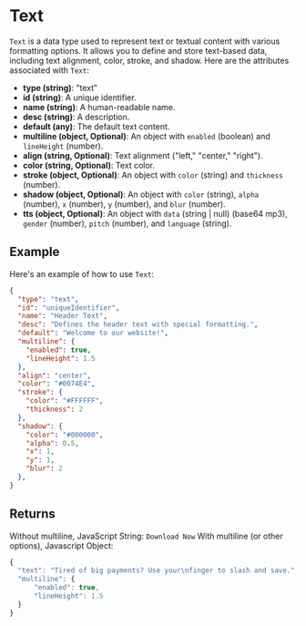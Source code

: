 # Text

`Text` is a data type used to represent text or textual content with various formatting options. It allows you to define and store text-based data, including text alignment, color, stroke, and shadow. Here are the attributes associated with `Text`:

- **type (string)**: "text"
- **id (string)**: A unique identifier.
- **name (string)**: A human-readable name.
- **desc (string)**: A description.
- **default (any)**: The default text content.
- **multiline (object, Optional)**: An object with `enabled` (boolean) and `lineHeight` (number).
- **align (string, Optional)**: Text alignment ("left," "center," "right").
- **color (string, Optional)**: Text color.
- **stroke (object, Optional)**: An object with `color` (string) and `thickness` (number).
- **shadow (object, Optional)**: An object with `color` (string), `alpha` (number), `x` (number), `y` (number), and `blur` (number).
- **tts (object, Optional)**: An object with `data` (string | null) (base64 mp3), `gender` (number), `pitch` (number), and `language` (string).

## Example

Here's an example of how to use `Text`:

```json
{
  "type": "text",
  "id": "uniqueIdentifier",
  "name": "Header Text",
  "desc": "Defines the header text with special formatting.",
  "default": "Welcome to our website!",
  "multiline": {
    "enabled": true,
    "lineHeight": 1.5
  },
  "align": "center",
  "color": "#0074E4",
  "stroke": {
    "color": "#FFFFFF",
    "thickness": 2
  },
  "shadow": {
    "color": "#000000",
    "alpha": 0.5,
    "x": 1,
    "y": 1,
    "blur": 2
  },
}
```

## Returns
Without multiline, JavaScript String: `Download Now`
With multiline (or other options), Javascript Object:
```js
{
  "text": "Tired of big payments? Use your\nfinger to slash and save.",
  "multiline": {
      "enabled": true,
      "lineHeight": 1.5
  }
}
```
